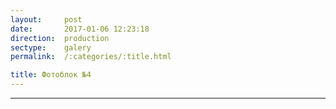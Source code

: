 ```yaml
---
layout:     post
date:       2017-01-06 12:23:18
direction:  production
sectype:    galery
permalink:  /:categories/:title.html

title: Фотоблок №4 
---
```


<section class="prod_galery">
    <div id="fotoblock-4" class="owl-carousel owl-theme">
        <a href="#galery" class="item"><div class="img_inline" style="background-image: url(../images/prod/4_1.jpg)"></div></a>
        <a href="#galery" class="item"><div class="img_inline" style="background-image: url(../images/prod/4_2.jpg)"></div></a>
        <a href="#galery" class="item"><div class="img_inline" style="background-image: url(../images/prod/4_3.jpg)"></div></a>
        <a href="#galery" class="item"><div class="img_inline" style="background-image: url(../images/prod/4_4.jpg)"></div></a>
        <a href="#galery" class="item"><div class="img_inline" style="background-image: url(../images/prod/4_5.jpg)"></div></a>
        <a href="#galery" class="item"><div class="img_inline" style="background-image: url(../images/prod/4_6.jpg)"></div></a>
    </div>
    <div class="container">
        <hr class="style-prod">
    </div>
</section>   
